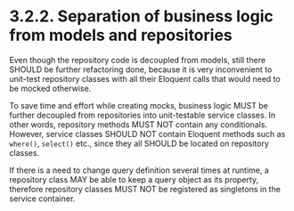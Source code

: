 # 3.2.2. Separation of business logic from models and repositories

Even though the repository code is decoupled from models, still there SHOULD be
further refactoring done, because it is very inconvenient to unit-test repository
classes with all their Eloquent calls that would need to be mocked otherwise.

To save time and effort while creating mocks, business logic MUST be further decoupled
from repositories into unit-testable service classes. In other words, repository methods MUST NOT
contain any conditionals. However, service classes SHOULD NOT contain Eloquent
methods such as `where()`, `select()` etc., since they all SHOULD be located on
repository classes. 

If there is a need to change query definition several times at runtime, a repository 
class MAY be able to keep a query object as its property, therefore repository classes 
MUST NOT be registered as singletons in the service container.
